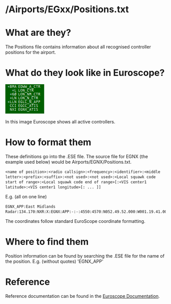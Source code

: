 # /Airports/EGxx/Positions.txt
# What are they?
The Positions file contains information about all recognised controller positions for the airport. 

# What do they look like in Euroscope?
![live positions](images/positions.png)

In this image Euroscope shows all active controllers. 

# How to format them
These definitions go into the .ESE file. The source file for EGNX (the example used below) would be Airports/EGNX/Positions.txt.


    <name of position>:<radio callsign>:<frequency>:<identifier>:<middle letter>:<prefix>:<suffix>:<not used>:<not used>:<Local squawk code start of range>:<Local squawk code end of range>[:<VIS center1 latitude>:<VIS center1 longitude>[: ... ]]
   E.g. (all on one line)

    EGNX_APP:East Midlands Radar:134.170:NXR:X:EGNX:APP:-:-:4550:4570:N052.49.52.000:W001.19.41.000::

The coordinates follow standard EuroScope coordinate formatting.

# Where to find them
Position information can be found by searching the .ESE file for the name of the position. E.g. (without quotes) 'EGNX_APP'

# Reference
Reference documentation can be found in the [Euroscope Documentation](https://www.euroscope.hu/wp/ese-files-description/).